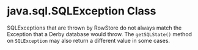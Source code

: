 # java.sql.SQLException Class

<a id="java-sql-sqlexception__section_8DF3079FF6824831A6FE6D41C807D0AA"></a>
SQLExceptions that are thrown by RowStore do not always match the Exception that a Derby database would throw. The `getSQLState()` method on `SQLException` may also return a different value in some cases.


